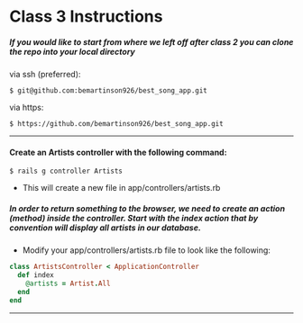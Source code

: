 Class 3 Instructions
==============

##### If you would like to start from where we left off after class 2 you can clone the repo into your local directory  
via ssh (preferred):
```
$ git@github.com:bemartinson926/best_song_app.git
```

via https:  
```
$ https://github.com/bemartinson926/best_song_app.git
```
___

#### Create an Artists controller with the following command:  
```
$ rails g controller Artists
```
- This will create a new file in app/controllers/artists.rb

##### In order to return something to the browser, we need to create an action (method) inside the controller. Start with the index action that by convention will display all artists in our database.  
- Modify your app/controllers/artists.rb file to look like the following:  
```ruby
class ArtistsController < ApplicationController
  def index
    @artists = Artist.All
  end
end
```
____
